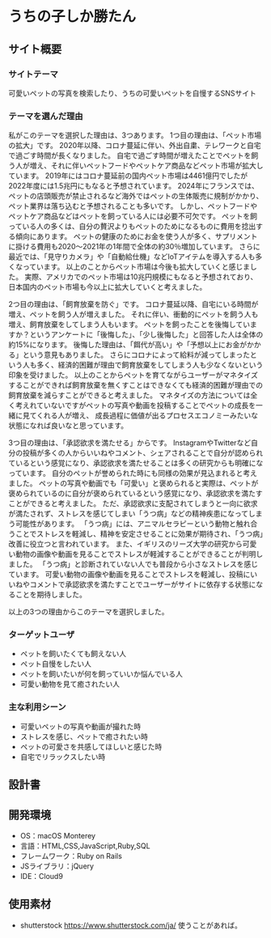 # うちの子しか勝たん

## サイト概要
### サイトテーマ
可愛いペットの写真を検索したり、うちの可愛いペットを自慢するSNSサイト

### テーマを選んだ理由
私がこのテーマを選択した理由は、3つあります。
1つ目の理由は、「ペット市場の拡大」です。
2020年以降、コロナ蔓延に伴い、外出自粛、テレワークと自宅で過ごす時間が長くなりました。
自宅で過ごす時間が増えたことでペットを飼う人が増え、それに伴いペットフードやペットケア商品などペット市場が拡大しています。
2019年にはコロナ蔓延前の国内ペット市場は4461億円でしたが2022年度には1.5兆円にもなると予想されています。
2024年にフランスでは、ペットの店頭販売が禁止されるなど海外ではペットの生体販売に規制がかかり、ペット業界は落ち込むと予想されることも多いです。
しかし、ペットフードやペットケア商品などはペットを飼っている人には必要不可欠です。
ペットを飼っている人の多くは、自分の贅沢よりもペットのためになるものに費用を捻出する傾向にあります。
ペットの健康のためにお金を使う人が多く、サプリメントに掛ける費用も2020〜2021年の1年間で全体の約30％増加しています。
さらに最近では、「見守りカメラ」や「自動給仕機」などIoTアイテムを導入する人も多くなっています。
以上のことからペット市場は今後も拡大していくと感じました。
実際、アメリカでのペット市場は10兆円規模にもなると予想されており、日本国内のペット市場も今以上に拡大していくと考えました。

2つ目の理由は、「飼育放棄を防ぐ」です。
コロナ蔓延以降、自宅にいる時間が増え、ペットを飼う人が増えました。
それに伴い、衝動的にペットを飼う人も増え、飼育放棄をしてしまう人もいます。
ペットを飼ったことを後悔していますか？というアンケートに「後悔した」、「少し後悔した」と回答した人は全体の約15%になります。
後悔した理由は、「餌代が高い」や「予想以上にお金がかかる」という意見もありました。
さらにコロナによって給料が減ってしまったという人も多く、経済的困難が理由で飼育放棄をしてしまう人も少なくないという印象を受けました。
以上のことからペットを育てながらユーザーがマネタイズすることができれば飼育放棄を無くすことはできなくても経済的困難が理由での飼育放棄を減らすことができると考えました。
マネタイズの方法については全く考えれていないですがペットの写真や動画を投稿することでペットの成長を一緒に見てくれる人が増え、
成長過程に価値が出るプロセスエコノミーみたいな状態になれば良いなと思っています。

3つ目の理由は、「承認欲求を満たせる」からです。
InstagramやTwitterなど自分の投稿が多くの人からいいねやコメント、シェアされることで自分が認められているという感覚になり、承認欲求を満たせることは多くの研究からも明確になっています。
自分のペットが誉められた時にも同様の効果が見込まれると考えました。
ペットの写真や動画でも「可愛い」と褒められると実際は、ペットが褒められているのに自分が褒められているという感覚になり、承認欲求を満たすことができると考えました。
ただ、承認欲求に支配されてしまうと一向に欲求が満たされず、ストレスを感じてしまい「うつ病」などの精神疾患になってしまう可能性があります。
「うつ病」には、アニマルセラピーという動物と触れ合うことでストレスを軽減し、精神を安定させることに効果が期待され、「うつ病」改善に役立つと言われています。
また、イギリスのリーズ大学の研究から可愛い動物の画像や動画を見ることでストレスが軽減することができることが判明しました。
「うつ病」と診断されていない人でも普段から小さなストレスを感じています。
可愛い動物の画像や動画を見ることでストレスを軽減し、投稿にいいねやコメントで承認欲求を満たすことでユーザーがサイトに依存する状態になることを期待しました。

以上の3つの理由からこのテーマを選択しました。




### ターゲットユーザ
- ペットを飼いたくても飼えない人
- ペット自慢をしたい人
- ペットを飼いたいが何を飼っていいか悩んでいる人
- 可愛い動物を見て癒されたい人

### 主な利用シーン
- 可愛いペットの写真や動画が撮れた時
- ストレスを感じ、ペットで癒されたい時
- ペットの可愛さを共感してほしいと感じた時
- 自宅でリラックスしたい時

## 設計書


## 開発環境
- OS：macOS Monterey
- 言語：HTML,CSS,JavaScript,Ruby,SQL
- フレームワーク：Ruby on Rails
- JSライブラリ：jQuery
- IDE：Cloud9

## 使用素材
- shutterstock https://www.shutterstock.com/ja/ 使うことがあれば。